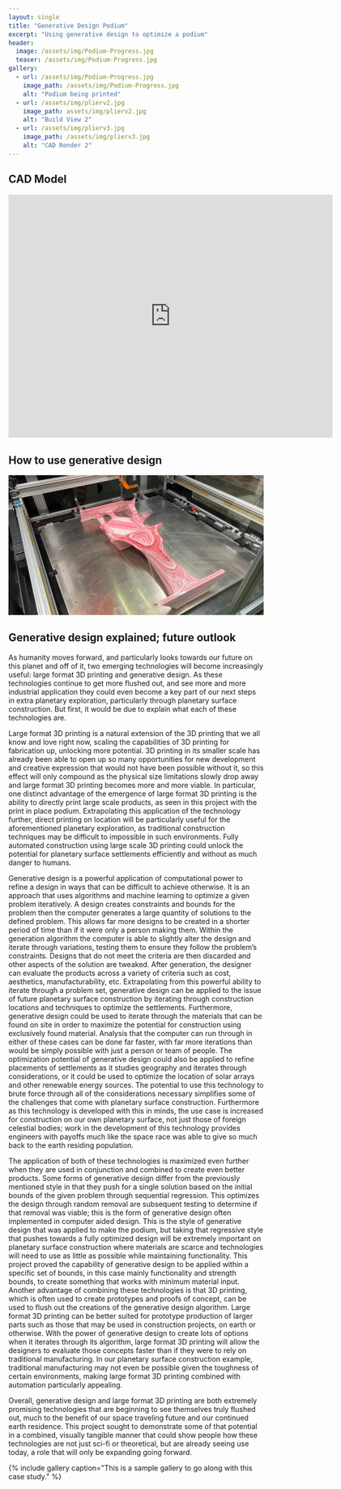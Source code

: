 ```yaml
---
layout: single
title: "Generative Design Podium"
excerpt: "Using generative design to optimize a podium"
header:
  image: /assets/img/Podium-Progress.jpg
  teaser: /assets/img/Podium-Progress.jpg
gallery:
  - url: /assets/img/Podium-Progress.jpg
    image_path: /assets/img/Podium-Progress.jpg
    alt: "Podium being printed"
  - url: /assets/img/plierv2.jpg
    image_path: assets/img/plierv2.jpg
    alt: "Build View 2"
  - url: /assets/img/plierv3.jpg
    image_path: /assets/img/plierv3.jpg
    alt: "CAD Render 2"
---
```


## CAD Model
<iframe src="https://vanderbilt643.autodesk360.com/shares/public/SH512d4QTec90decfa6ee4b2ab1210fc7ad9?mode=embed" width="640" height="480" allowfullscreen="true" webkitallowfullscreen="true" mozallowfullscreen="true"  frameborder="0"></iframe>

## How to use generative design



![Image](/assets/img/Podium-Progress.jpg)

## Generative design explained; future outlook

As humanity moves forward, and particularly looks towards our future on this planet and off of it, two emerging technologies will become increasingly useful: large format 3D printing and generative design. As these technologies continue to get more flushed out, and see more and more industrial application they could even become a key part of our next steps in extra planetary exploration, particularly through planetary surface construction. But first, it would be due to explain what each of these technologies are.

Large format 3D printing is a natural extension of the 3D printing that we all know and love right now, scaling the capabilities of 3D printing for fabrication up, unlocking more potential. 3D printing in its smaller scale has already been able to open up so many opportunities for new development and creative expression that would not have been possible without it, so this effect will only compound as the physical size limitations slowly drop away and large format 3D printing becomes more and more viable. In particular, one distinct advantage of the emergence of large format 3D printing is the ability to directly print large scale products, as seen in this project with the print in place podium. Extrapolating this application of the technology further, direct printing on location will be particularly useful for the aforementioned planetary exploration, as traditional construction techniques may be difficult to impossible in such environments. Fully automated construction using large scale 3D printing could unlock the potential for planetary surface settlements efficiently and without as much danger to humans.

Generative design is a powerful application of computational power to refine a design in ways that can be difficult to achieve otherwise. It is an approach that uses algorithms and machine learning to optimize a given problem iteratively. A design creates constraints and bounds for the problem then the computer generates a large quantity of solutions to the defined problem. This allows far more designs to be created in a shorter period of time than if it were only a person making them. Within the generation algorithm the computer is able to slightly alter the design and iterate through variations, testing them to ensure they follow the problem’s constraints. Designs that do not meet the criteria are then discarded and other aspects of the solution are tweaked. After generation, the designer can evaluate the products across a variety of criteria such as cost, aesthetics, manufacturability, etc. Extrapolating from this powerful ability to iterate through a problem set, generative design can be applied to the issue of future planetary surface construction by iterating through construction locations and techniques to optimize the settlements. Furthermore, generative design could be used to iterate through the materials that can be found on site in order to maximize the potential for construction using exclusively found material. Analysis that the computer can run through in either of these cases can be done far faster, with far more iterations than would be simply possible with just a person or team of people. The optimization potential of generative design could also be applied to refine placements of settlements as it studies geography and iterates through considerations, or it could be used to optimize the location of solar arrays and other renewable energy sources. The potential to use this technology to brute force through all of the considerations necessary simplifies some of the challenges that come with planetary surface construction. Furthermore as this technology is developed with this in minds, the use case is increased for construction on our own planetary surface, not just those of foreign celestial bodies; work in the development of this technology provides engineers with payoffs much like the space race was able to give so much back to the earth residing population.

The application of both of these technologies is maximized even further when they are used in conjunction and combined to create even better products. Some forms of generative design differ from the previously mentioned style in that they push for a single solution based on the initial bounds of the given problem through sequential regression. This optimizes the design through random removal are subsequent testing to determine if that removal was viable; this is the form of generative design often implemented in computer aided design. This is the style of generative design that was applied to make the podium, but taking that regressive style that pushes towards a fully optimized design will be extremely important on planetary surface construction where materials are scarce and technologies will need to use as little as possible while maintaining functionality. This project proved the capability of generative design to be applied within a specific set of bounds, in this case mainly functionality and strength bounds, to create something that works with minimum material input. Another advantage of combining these technologies is that 3D printing, which is often used to create prototypes and proofs of concept, can be used to flush out the creations of the generative design algorithm. Large format 3D printing can be better suited for prototype production of larger parts such as those that may be used in construction projects, on earth or otherwise. With the power of generative design to create lots of options when it iterates through its algorithm, large format 3D printing will allow the designers to evaluate those concepts faster than if they were to rely on traditional manufacturing. In our planetary surface construction example, traditional manufacturing may not even be possible given the toughness of certain environments, making large format 3D printing combined with automation particularly appealing.

Overall, generative design and large format 3D printing are both extremely promising technologies that are beginning to see themselves truly flushed out, much to the benefit of our space traveling future and our continued earth residence. This project sought to demonstrate some of that potential in a combined, visually tangible manner that could show people how these technologies are not just sci-fi or theoretical, but are already seeing use today, a role that will only be expanding going forward.


{% include gallery caption="This is a sample gallery to go along with this case study." %}
